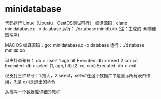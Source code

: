 # minidatabase
代码运行
Linux（Ubuntu，CentOS测试可行）
编译源码：clang minidatabase.c -o database
运行：./database minidb.db    (注：生成的.db随便取名字)

MAC OS
编译源码：gcc minidatabase.c -o database
运行：./database minidb.db

可支持语句有：
db > insert 1 agh hlt
Executed.
db > insert 2 cc ccc
Executed.
db > select
(1, agh, hlt)
(2, cc, ccc)
Executed.
db > .exit

仅支持三种命令：1.插入，2.select，select在这个数据库中是显示所有表的作用，3.是.exit是退出的命令

[从零写一个数据库详细的教程](https://zhuanlan.zhihu.com/c_1092493324325388288)


